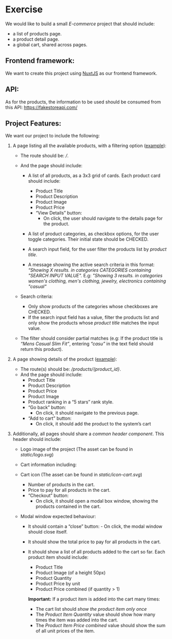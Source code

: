 # Exercise
We would like to build a small *E-commerce* project that should include:

- a list of products page.
- a product detail page.
- a global cart, shared across pages.

## Frontend framework:
We want to create this project using [NuxtJS](https://nuxtjs.org/) as our frontend framework.

## API:
As for the products, the information to be used should be consumed from this API:
https://fakestoreapi.com/

## Project Features:
We want our project to include the following:

1. A page listing all the available products, with a filtering option ([example](https://assignment-webdev.netlify.app/)):
	- The route should be: */*.
	- And the page should include:

		- A list of all products, as a 3x3 grid of cards.
		  Each product card should include:
			- Product Title
			- Product Description
			- Product Image
			- Product Price
			- “View Details” button:
				- On click, the user should navigate to the details page for the product.

		- A list of product categories, as checkbox options, for the user toggle categories. Their initial state should be CHECKED.

		- A search input field, for the user filter the products list by *product title*.

		- A message showing the active search criteria in this format:
		  *“Showing X results. in categories CATEGORIES containing "SEARCH INPUT VALUE".*
		  E.g: *"Showing 3 results. in categories women's clothing, men's clothing, jewelry, electronics containing "casual"*

	- Search criteria:
		- Only show products of the categories whose checkboxes are CHECKED.
		- If the search input field has a value, filter the products list and only show the products whose *product title* matches the input value.
    - The filter should consider partial matches (e.g: If the product title is *“Mens Casual Slim Fit”*, entering *“casu”* in the text field should return this product).

2.  A page showing details of the product ([example](https://assignment-webdev.netlify.app/products/2)):
	- The route(s) should be: */products/{product_id}*.
	- And the page should include:
		- Product Title
		- Product Description
		- Product Price
		- Product Image
		- Product ranking in a “5 stars” rank style.
		- “Go back” button:
			- On click, it should navigate to the previous page.
		- “Add to cart” button:
			- On click, it should add the product to the system’s cart

3. Additionally, all pages should share a *common header component*. This header should include:
	- Logo image of the project (The asset can be found in *static/logo.svg*)
	- Cart information including:
    - Cart icon (The asset can be found in *static/icon-cart.svg*)
		- Number of products in the cart.
		- Price to pay for all products in the cart.
		- “Checkout” button:
			- On click, it should open a modal box window, showing the products contained in the cart.

	- Modal window expected behaviour:
	    - It should contain a “close” button:
			  - On click, the modal window should close itself.
		- It should show the total price to pay for all products in the cart.
		- It should show a list of all products added to the cart so far. Each product item should include:
			- Product Title
			- Product Image (of a height 50px)
			- Product Quantity
			- Product Price by unit
			- Product Price combined (if quantity > 1)

			**Important:**
			If a product item is added into the cart many times:
			- The cart list should *show the product item only once*
			- The *Product Item Quantity* value should show how many times the item was added into the cart.
			- The *Product Item Price combined* value should show the sum of all unit prices of the item.
